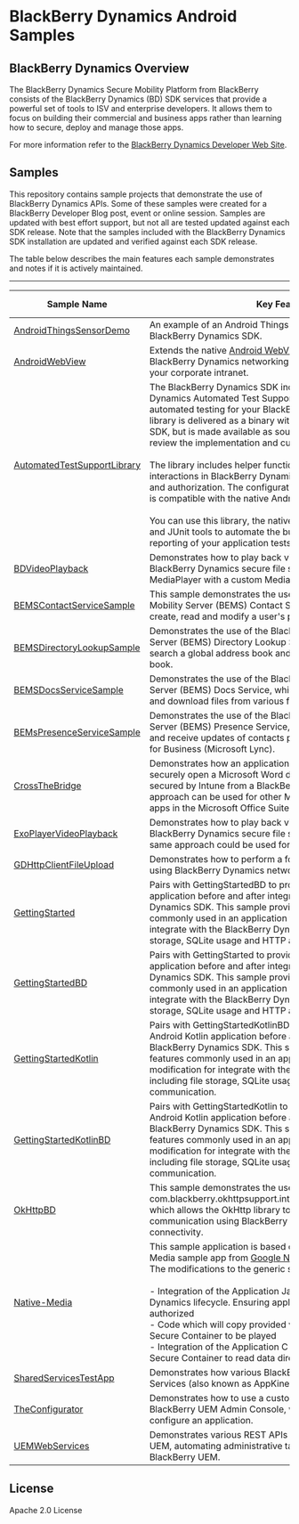 # BlackBerry Dynamics Android Samples

## BlackBerry Dynamics Overview



The BlackBerry Dynamics Secure Mobility Platform from BlackBerry consists of the BlackBerry Dynamics (BD) SDK services that provide a powerful set of tools to ISV and enterprise developers. It allows them to focus on building their commercial and business apps rather than learning how to secure, deploy and manage those apps.

For more information refer to the [BlackBerry Dynamics Developer Web Site](https://developers.blackberry.com/us/en/products/blackberry-dynamics/android.html).



## Samples

This repository contains sample projects that demonstrate the use of BlackBerry Dynamics APIs.  Some of these samples were created for a BlackBerry Developer Blog post, event or online session.  Samples are updated with best effort support, but not all are tested updated against each SDK release.  Note that the samples included with the BlackBerry Dynamics SDK installation are updated and verified against each SDK release.

The table below describes the main features each sample demonstrates and notes if it is actively maintained.

------



| **Sample Name**                                              | **Key Features**                                             | **Actively Maintained** |
| ------------------------------------------------------------ | ------------------------------------------------------------ | ----------------------- |
| [AndroidThingsSensorDemo](https://github.com/blackberry/BlackBerry-Dynamics-Android-Samples/tree/master/AndroidThingsSensorDemo) | An example of an Android Things application integrated with the BlackBerry Dynamics SDK. | No                      |
| [AndroidWebView](https://github.com/blackberry/BlackBerry-Dynamics-Android-Samples/tree/master/AndroidWebView) | Extends the native [Android WebView](https://developer.android.com/reference/android/webkit/WebView) and implements BlackBerry Dynamics networking APIs, allowing connectivity to your corporate intranet. | Yes                     |
| [AutomatedTestSupportLibrary](https://github.com/blackberry/BlackBerry-Dynamics-Android-Samples/tree/master/AutomatedTestSupportLibrary) | The BlackBerry Dynamics SDK includes the BlackBerry Dynamics Automated Test Support Library (ATSL) to support automated testing for your BlackBerry Dynamics apps. This library is delivered as a binary with the BlackBerry Dynamics SDK, but is made available as sources here to enable you to review the implementation and customize it.<br /><br />The library includes helper functions for testing common user interactions in BlackBerry Dynamics apps, such as activation and authorization. The configuration and structure of the library is compatible with the native Android Testing Support Library.<br /><br />You can use this library, the native library components, Gradle and JUnit tools to automate the building, execution, and reporting of your application tests. | Yes                     |
| [BDVideoPlayback](https://github.com/blackberry/BlackBerry-Dynamics-Android-Samples/tree/master/BDVideoPlayback) | Demonstrates how to play back video files that are saved in the BlackBerry Dynamics secure file system using the Android MediaPlayer with a custom MediaPlayerDataSource. | No                      |
| [BEMSContactServiceSample](https://github.com/blackberry/BlackBerry-Dynamics-Android-Samples/tree/master/BEMSContactServiceSample) | This sample demonstrates the use of the BlackBerry Enterprise Mobility Server (BEMS) Contact Service, which can be used to create, read and modify a user's personal contacts. | No                      |
| [BEMSDirectoryLookupSample](https://github.com/blackberry/BlackBerry-Dynamics-Android-Samples/tree/master/BEMSDirectoryLookupSample) | Demonstrates the use of the BlackBerry Enterprise Mobility Server (BEMS) Directory Lookup Service, which can be used to search a global address book and the user's personal address book. | No                      |
| [BEMSDocsServiceSample](https://github.com/blackberry/BlackBerry-Dynamics-Android-Samples/tree/master/BEMSDocsServiceSample) | Demonstrates the use of the BlackBerry Enterprise Mobility Server (BEMS) Docs Service, which can be used to list, upload and download files from various file repositories. | No                      |
| [BEMsPresenceServiceSample](https://github.com/blackberry/BlackBerry-Dynamics-Android-Samples/tree/master/BEMsPresenceServiceSample) | Demonstrates the use of the BlackBerry Enterprise Mobility Server (BEMS) Presence Service, which can be used to poll for and receive updates of contacts presence status within Skype for Business (Microsoft Lync). | No                      |
| [CrossTheBridge](https://github.com/blackberry/BlackBerry-Dynamics-Android-Samples/tree/master/CrossTheBridge) | Demonstrates how an application can use BlackBerry Bridge to securely open a Microsoft Word document in Microsoft Word secured by Intune from a BlackBerry Dynamics application. This approach can be used for other Microsoft file types and other apps in the Microsoft Office Suite. | No                      |
| [ExoPlayerVideoPlayback](https://github.com/blackberry/BlackBerry-Dynamics-Android-Samples/tree/master/ExoPlayerVideoPlayback) | Demonstrates how to play back video files that are saved in the BlackBerry Dynamics secure file system using ExoPlayer. The same approach could be used for audio files. | No                      |
| [GDHttpClientFileUpload](./GDHttpClientFileUpload)           | Demonstrates how to perform a forms based HTTP file upload using BlackBerry Dynamics networking APIs. | No                      |
| [GettingStarted](https://github.com/blackberry/BlackBerry-Dynamics-Android-Samples/tree/master/GettingStarted) | Pairs with GettingStartedBD to provide examples of an Android application before and after integrating with the BlackBerry Dynamics SDK. This sample provides examples of features commonly used in an application that require modification for integrate with the BlackBerry Dynamics SDK, including file storage, SQLite usage and HTTP and socket communication. | Yes                     |
| [GettingStartedBD](https://github.com/blackberry/BlackBerry-Dynamics-Android-Samples/tree/master/GettingStartedBD) | Pairs with GettingStarted to provide examples of an Android application before and after integrating with the BlackBerry Dynamics SDK. This sample provides examples of features commonly used in an application that require modification for integrate with the BlackBerry Dynamics SDK, including file storage, SQLite usage and HTTP and socket communication. | Yes                     |
| [GettingStartedKotlin](https://github.com/blackberry/BlackBerry-Dynamics-Android-Samples/tree/master/GettingStartedKotlin) | Pairs with GettingStartedKotlinBD to provide examples of an Android Kotlin application before and after integrating with the BlackBerry Dynamics SDK. This sample provides examples of features commonly used in an application that require modification for integrate with the BlackBerry Dynamics SDK, including file storage, SQLite usage and HTTP and socket communication. | Yes                     |
| [GettingStartedKotlinBD](https://github.com/blackberry/BlackBerry-Dynamics-Android-Samples/tree/master/GettingStartedKotlinBD) | Pairs with GettingStartedKotlin to provide examples of an Android Kotlin application before and after integrating with the BlackBerry Dynamics SDK. This sample provides examples of features commonly used in an application that require modification for integrate with the BlackBerry Dynamics SDK, including file storage, SQLite usage and HTTP and socket communication. | Yes                     |
| [OkHttpBD](https://github.com/blackberry/BlackBerry-Dynamics-Android-Samples/OkHttpBD) | This sample demonstrates the use of com.blackberry.okhttpsupport.interceptor.BBCustomInterceptor, which allows the OkHttp library to be used for network communication using BlackBerry Dynamics enterprise network connectivity. | No                      |
| [Native-Media](https://github.com/blackberry/BlackBerry-Dynamics-Android-Samples/tree/master/Native-Media) | This sample application is based on a version of the Native-Media sample app from [Google NDK samples](https://github.com/googlesamples/android-ndk/tree/master/native-media)<br />The modifications to the generic sample application comprise -<br/><br/>- Integration of the Application Java code with the Good Dynamics lifecycle. Ensuring application can be activated and authorized<br/>- Code which will copy provided video from SDcard into GD Secure Container to be played<br/>- Integration of the Application C code with the Good Dynamics Secure Container to read data direct from the Secure Container | No                      |
| [SharedServicesTestApp](./SharedServicesTestApp)             | Demonstrates how various BlackBerry Dynamics Shared Services (also known as AppKinetics). | No                      |
| [TheConfigurator](https://github.com/blackberry/BlackBerry-Dynamics-Android-Samples/tree/master/TheConfigurator) | Demonstrates how to use a custom App Policy uploaded into the BlackBerry UEM Admin Console, which can be used to remotely configure an application. | No                      |
| [UEMWebServices](https://github.com/blackberry/BlackBerry-Dynamics-Android-Samples/tree/master/UEMWebServices) | Demonstrates various REST APIs including authentication to UEM, automating administrative tasks, and integrations with BlackBerry UEM. | No                      |



## License

Apache 2.0 License